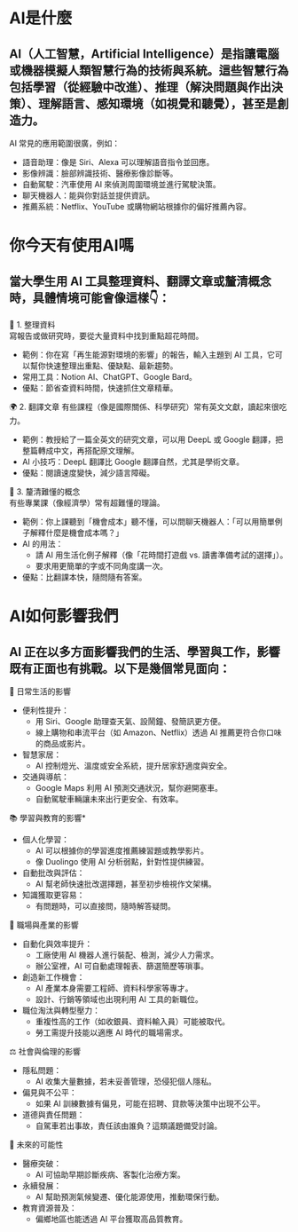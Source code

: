 # AI是什麼
## AI（人工智慧，Artificial Intelligence）是指讓電腦或機器模擬人類智慧行為的技術與系統。這些智慧行為包括學習（從經驗中改進）、推理（解決問題與作出決策）、理解語言、感知環境（如視覺和聽覺），甚至是創造力。
AI 常見的應用範圍很廣，例如：
- 語音助理：像是 Siri、Alexa 可以理解語音指令並回應。  
- 影像辨識：臉部辨識技術、醫療影像診斷等。  
- 自動駕駛：汽車使用 AI 來偵測周圍環境並進行駕駛決策。  
- 聊天機器人：能與你對話並提供資訊。  
- 推薦系統：Netflix、YouTube 或購物網站根據你的偏好推薦內容。  
# 你今天有使用AI嗎
## 當大學生用 AI 工具整理資料、翻譯文章或釐清概念時，具體情境可能會像這樣👇：
📝 1. 整理資料  
寫報告或做研究時，要從大量資料中找到重點超花時間。  
- 範例：你在寫「再生能源對環境的影響」的報告，輸入主題到 AI 工具，它可以幫你快速整理出重點、優缺點、最新趨勢。  
- 常用工具：Notion AI、ChatGPT、Google Bard。  
- 優點：節省查資料時間，快速抓住文章精華。  

🌍 2. 翻譯文章
有些課程（像是國際關係、科學研究）常有英文文獻，讀起來很吃力。  
- 範例：教授給了一篇全英文的研究文章，可以用 DeepL 或 Google 翻譯，把整篇轉成中文，再搭配原文理解。  
- AI 小技巧：DeepL 翻譯比 Google 翻譯自然，尤其是學術文章。  
- 優點：閱讀速度變快，減少語言障礙。  

🤔 3. 釐清難懂的概念  
有些專業課（像經濟學）常有超難懂的理論。  
- 範例：你上課聽到「機會成本」聽不懂，可以問聊天機器人：「可以用簡單例子解釋什麼是機會成本嗎？」  
- AI 的用法：  
  - 請 AI 用生活化例子解釋（像「花時間打遊戲 vs. 讀書準備考試的選擇」）。  
  - 要求用更簡單的字或不同角度講一次。  
- 優點：比翻課本快，隨問隨有答案。  

# AI如何影響我們
## AI 正在以多方面影響我們的生活、學習與工作，影響既有正面也有挑戰。以下是幾個常見面向：
🌱 日常生活的影響  
- 便利性提升：  
  - 用 Siri、Google 助理查天氣、設鬧鐘、發簡訊更方便。  
  - 線上購物和串流平台（如 Amazon、Netflix）透過 AI 推薦更符合你口味的商品或影片。  
- 智慧家居：  
  - AI 控制燈光、溫度或安全系統，提升居家舒適度與安全。  
- 交通與導航：  
  - Google Maps 利用 AI 預測交通狀況，幫你避開塞車。  
  - 自動駕駛車輛讓未來出行更安全、有效率。  

📚 學習與教育的影響*  
- 個人化學習：  
  - AI 可以根據你的學習進度推薦練習題或教學影片。  
  - 像 Duolingo 使用 AI 分析弱點，針對性提供練習。  
- 自動批改與評估：  
  - AI 幫老師快速批改選擇題，甚至初步檢視作文架構。  
- 知識獲取更容易：  
  - 有問題時，可以直接問，隨時解答疑問。  

💼 職場與產業的影響  
- 自動化與效率提升：  
  - 工廠使用 AI 機器人進行裝配、檢測，減少人力需求。  
  - 辦公室裡，AI 可自動處理報表、篩選簡歷等瑣事。  
- 創造新工作機會：  
  - AI 產業本身需要工程師、資料科學家等專才。  
  - 設計、行銷等領域也出現利用 AI 工具的新職位。  
- 職位淘汰與轉型壓力：  
  - 重複性高的工作（如收銀員、資料輸入員）可能被取代。  
  - 勞工需提升技能以適應 AI 時代的職場需求。  

⚖️ 社會與倫理的影響
- 隱私問題：  
  - AI 收集大量數據，若未妥善管理，恐侵犯個人隱私。  
- 偏見與不公平：  
  - 如果 AI 訓練數據有偏見，可能在招聘、貸款等決策中出現不公平。  
- 道德與責任問題：  
  - 自駕車若出事故，責任該由誰負？這類議題備受討論。  

🚀 未來的可能性
- 醫療突破：  
  - AI 可協助早期診斷疾病、客製化治療方案。  
- 永續發展：  
  - AI 幫助預測氣候變遷、優化能源使用，推動環保行動。  
- 教育資源普及：  
  - 偏鄉地區也能透過 AI 平台獲取高品質教育。  
